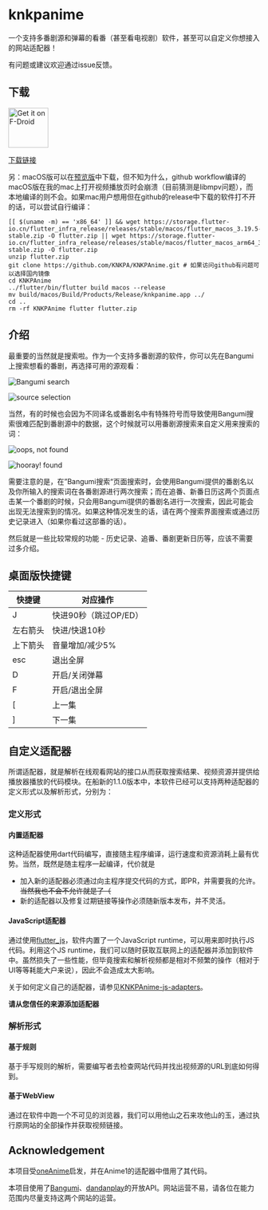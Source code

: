 # knkpanime

一个支持多番剧源和弹幕的看番（甚至看电视剧）软件，甚至可以自定义你想接入的网站适配器！

有问题或建议欢迎通过issue反馈。

## 下载

[<img src="https://f-droid.org/badge/get-it-on-zh-cn.png"
    alt="Get it on F-Droid"
    height="80">](https://f-droid.org/packages/com.example.knkpanime)

[下载链接](https://github.com/KNKPA/KNKPAnime/releases/latest)

另：macOS版可以在[预览版](https://github.com/KNKPA/KNKPAnime/releases/tag/latest)中下载，但不知为什么，github workflow编译的macOS版在我的mac上打开视频播放页时会崩溃（目前猜测是libmpv问题），而本地编译的则不会。如果mac用户想用但在github的release中下载的软件打不开的话，可以尝试自行编译：

```
[[ $(uname -m) == 'x86_64' ]] && wget https://storage.flutter-io.cn/flutter_infra_release/releases/stable/macos/flutter_macos_3.19.5-stable.zip -O flutter.zip || wget https://storage.flutter-io.cn/flutter_infra_release/releases/stable/macos/flutter_macos_arm64_3.19.5-stable.zip -O flutter.zip
unzip flutter.zip
git clone https://github.com/KNKPA/KNKPAnime.git # 如果访问github有问题可以选择国内镜像
cd KNKPAnime
../flutter/bin/flutter build macos --release
mv build/macos/Build/Products/Release/knkpanime.app ../
cd ..
rm -rf KNKPAnime flutter flutter.zip
```

## 介绍

最重要的当然就是搜索啦。作为一个支持多番剧源的软件，你可以先在Bangumi上搜索想看的番剧，再选择可用的源观看：

![Bangumi search](.github/images/Bangumi-search.png)

![source selection](.github/images/source-selection.png)

当然，有的时候也会因为不同译名或番剧名中有特殊符号而导致使用Bangumi搜索很难匹配到番剧源中的数据，这个时候就可以用番剧源搜索来自定义用来搜索的词：

![oops, not found](.github/images/oops-not-found.png)

![hooray! found](.github/images/hooray-found.png)

需要注意的是，在”Bangumi搜索“页面搜索时，会使用Bangumi提供的番剧名以及你所输入的搜索词在各番剧源进行两次搜索；而在追番、新番日历这两个页面点击某一个番剧的时候，只会用Bangumi提供的番剧名进行一次搜索，因此可能会出现无法搜索到的情况。如果这种情况发生的话，请在两个搜索界面搜索或通过历史记录进入（如果你看过这部番的话）。

然后就是一些比较常规的功能 - 历史记录、追番、番剧更新日历等，应该不需要过多介绍。

## 桌面版快捷键

| 快捷键 | 对应操作 |
|-------|-------|
| J | 快进90秒（跳过OP/ED）|
| 左右箭头 | 快进/快退10秒 |
| 上下箭头 | 音量增加/减少5% |
| esc | 退出全屏 |
| D | 开启/关闭弹幕 |
| F | 开启/退出全屏 |
| [ | 上一集 |
| ] | 下一集 |

## 自定义适配器

所谓适配器，就是解析在线观看网站的接口从而获取搜索结果、视频资源并提供给播放器播放的代码模块。在船新的1.1.0版本中，本软件已经可以支持两种适配器的定义形式以及解析形式，分别为：

### 定义形式

#### 内置适配器

这种适配器使用dart代码编写，直接随主程序编译，运行速度和资源消耗上最有优势。当然，既然是随主程序一起编译，代价就是
- 加入新的适配器必须通过向主程序提交代码的方式，即PR，并需要我的允许。~~当然我也不会不允许就是了（~~
- 新的适配器以及修复过期链接等操作必须随新版本发布，并不灵活。

#### JavaScript适配器

通过使用[flutter_js](https://github.com/abner/flutter_js)，软件内置了一个JavaScript runtime，可以用来即时执行JS代码。利用这个JS runtime，我们可以随时获取互联网上的适配器并添加到软件中。虽然损失了一些性能，但毕竟搜索和解析视频都是相对不频繁的操作（相对于UI等等耗能大户来说），因此不会造成太大影响。

关于如何定义自己的适配器，请参见[KNKPAnime-js-adapters](https://github.com/KNKPA/KNKPAnime-js-adapters)。

**请从您信任的来源添加适配器**

### 解析形式

#### 基于规则

基于手写规则的解析，需要编写者去检查网站代码并找出视频源的URL到底如何得到。

#### 基于WebView

通过在软件中跑一个不可见的浏览器，我们可以用他山之石来攻他山的玉，通过执行原网站的全部操作并获取视频链接。

## Acknowledgement

本项目受[oneAnime](https://github.com/Predidit/oneAnime)启发，并在Anime1的适配器中借用了其代码。

本项目使用了[Bangumi](http://bangumi.tv/)、[dandanplay](https://www.dandanplay.com/)的开放API。网站运营不易，请各位在能力范围内尽量支持这两个网站的运营。

